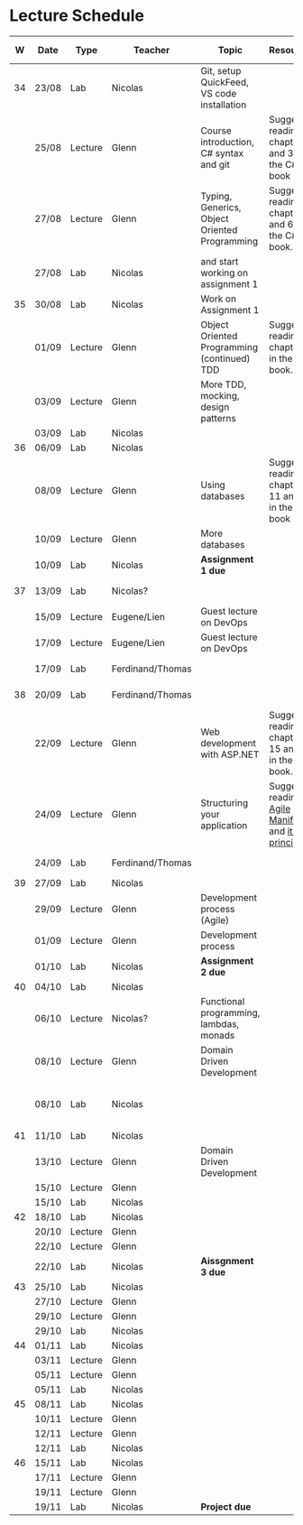 # Lecture Schedule

| W   | Date  | Type    | Teacher          | Topic                                         | Resources                                             | Travels / Remarks         |
| --- | ----- | ------- | ---------------- | --------------------------------------------- | ----------------------------------------------------- | ------------------------- |
| 34  | 23/08 | Lab     | Nicolas          | Git, setup QuickFeed, VS code installation    |                                                       |                           |
|     | 25/08 | Lecture | Glenn            | Course introduction, C# syntax and git        | Suggested reading: chapter 2 and 3 in the C# book     |                           |
|     | 27/08 | Lecture | Glenn            | Typing, Generics, Object Oriented Programming | Suggested reading: chapters 5 and 6 in the C# book.   |                           |
|     | 27/08 | Lab     | Nicolas          | and start working on assignment 1             |                                                       |                           |
| 35  | 30/08 | Lab     | Nicolas          | Work on Assignment 1                          |                                                       |                           |
|     | 01/09 | Lecture | Glenn            | Object Oriented Programming (continued) TDD   | Suggested reading: chapter 4 in the C# book.          |                           |
|     | 03/09 | Lecture | Glenn            | More TDD, mocking, design patterns            |                                                       |                           |
|     | 03/09 | Lab     | Nicolas          |                                               |                                                       |                           |
| 36  | 06/09 | Lab     | Nicolas          |                                               |                                                       |                           |
|     | 08/09 | Lecture | Glenn            | Using databases                               | Suggested reading: chapters 11 and 12 in the C# book  |                           |
|     | 10/09 | Lecture | Glenn            | More databases                                |                                                       |                           |
|     | 10/09 | Lab     | Nicolas          | **Assignment 1 due**                          |                                                       |                           |
| 37  | 13/09 | Lab     | Nicolas?         |                                               |                                                       | Nicolas away              |
|     | 15/09 | Lecture | Eugene/Lien      | Guest lecture on DevOps                       |                                                       |                           |
|     | 17/09 | Lecture | Eugene/Lien      | Guest lecture on DevOps                       |                                                       |                           |
|     | 17/09 | Lab     | Ferdinand/Thomas |                                               |                                                       | Nicolas away              |
| 38  | 20/09 | Lab     | Ferdinand/Thomas |                                               |                                                       | Nicolas away              |
|     | 22/09 | Lecture | Glenn            | Web development with ASP.NET                  | Suggested reading: chapters 15 and 16 in the C# book. |                           |
|     | 24/09 | Lecture | Glenn            | Structuring your application                  | Suggested reading: [Agile Manifesto](https://agilemanifesto.org/) and [it's principles](https://agilemanifesto.org/principles.html)                                                    |                           |
|     | 24/09 | Lab     | Ferdinand/Thomas |                                               |                                                       | Nicolas away              |
| 39  | 27/09 | Lab     | Nicolas          |                                               |                                                       |                           |
|     | 29/09 | Lecture | Glenn            | Development process (Agile)                   |                                                       |                           |
|     | 01/09 | Lecture | Glenn            | Development process                           |                                                       |                           |
|     | 01/10 | Lab     | Nicolas          | **Assignment 2 due**                          |                                                       |                           |
| 40  | 04/10 | Lab     | Nicolas          |                                               |                                                       |                           |
|     | 06/10 | Lecture | Nicolas?         | Functional programming, lambdas, monads       |                                                       |                           |
|     | 08/10 | Lecture | Glenn            | Domain Driven Development                     |                                                       |                           |
|     | 08/10 | Lab     | Nicolas          |                                               |                                                       | Lab starts a little later |
| 41  | 11/10 | Lab     | Nicolas          |                                               |                                                       |                           |
|     | 13/10 | Lecture | Glenn            | Domain Driven Development                     |                                                       |                           |
|     | 15/10 | Lecture | Glenn            |                                               |                                                       |                           |
|     | 15/10 | Lab     | Nicolas          |                                               |                                                       |                           |
| 42  | 18/10 | Lab     | Nicolas          |                                               |                                                       |                           |
|     | 20/10 | Lecture | Glenn            |                                               |                                                       |                           |
|     | 22/10 | Lecture | Glenn            |                                               |                                                       |                           |
|     | 22/10 | Lab     | Nicolas          | **Aissgnment 3 due**                          |                                                       |                           |
| 43  | 25/10 | Lab     | Nicolas          |                                               |                                                       |                           |
|     | 27/10 | Lecture | Glenn            |                                               |                                                       |                           |
|     | 29/10 | Lecture | Glenn            |                                               |                                                       |                           |
|     | 29/10 | Lab     | Nicolas          |                                               |                                                       |                           |
| 44  | 01/11 | Lab     | Nicolas          |                                               |                                                       |                           |
|     | 03/11 | Lecture | Glenn            |                                               |                                                       |                           |
|     | 05/11 | Lecture | Glenn            |                                               |                                                       |                           |
|     | 05/11 | Lab     | Nicolas          |                                               |                                                       |                           |
| 45  | 08/11 | Lab     | Nicolas          |                                               |                                                       |                           |
|     | 10/11 | Lecture | Glenn            |                                               |                                                       |                           |
|     | 12/11 | Lecture | Glenn            |                                               |                                                       |                           |
|     | 12/11 | Lab     | Nicolas          |                                               |                                                       |                           |
| 46  | 15/11 | Lab     | Nicolas          |                                               |                                                       |                           |
|     | 17/11 | Lecture | Glenn            |                                               |                                                       |                           |
|     | 19/11 | Lecture | Glenn            |                                               |                                                       |                           |
|     | 19/11 | Lab     | Nicolas          | **Project due**                               |                                                       |                           |


